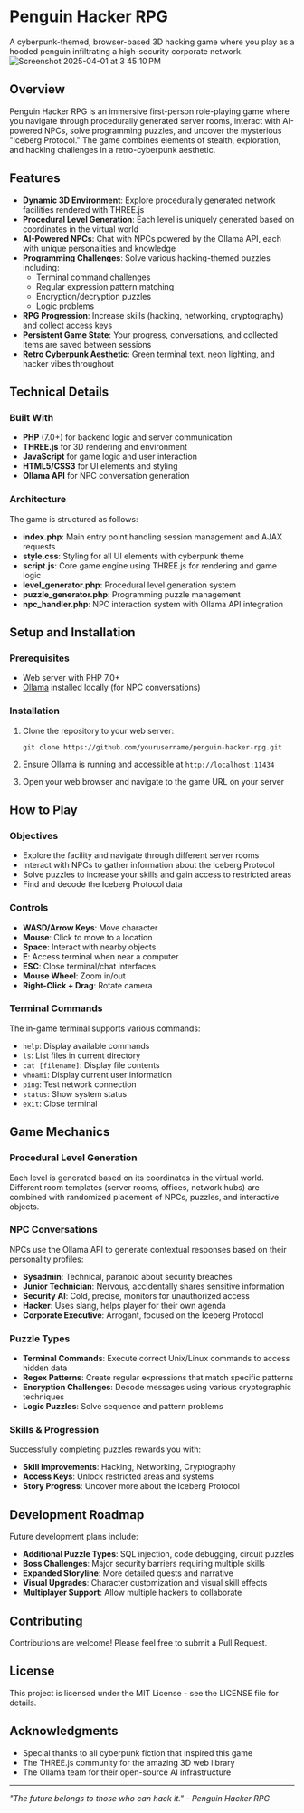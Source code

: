 # Penguin Hacker RPG

A cyberpunk-themed, browser-based 3D hacking game where you play as a hooded penguin infiltrating a high-security corporate network.
![Screenshot 2025-04-01 at 3 45 10 PM](https://github.com/user-attachments/assets/52cdf536-f7dc-4e68-bcca-e8f50f3f4b98)


## Overview

Penguin Hacker RPG is an immersive first-person role-playing game where you navigate through procedurally generated server rooms, interact with AI-powered NPCs, solve programming puzzles, and uncover the mysterious "Iceberg Protocol." The game combines elements of stealth, exploration, and hacking challenges in a retro-cyberpunk aesthetic.

## Features

- **Dynamic 3D Environment**: Explore procedurally generated network facilities rendered with THREE.js
- **Procedural Level Generation**: Each level is uniquely generated based on coordinates in the virtual world
- **AI-Powered NPCs**: Chat with NPCs powered by the Ollama API, each with unique personalities and knowledge
- **Programming Challenges**: Solve various hacking-themed puzzles including:
  - Terminal command challenges
  - Regular expression pattern matching
  - Encryption/decryption puzzles
  - Logic problems
- **RPG Progression**: Increase skills (hacking, networking, cryptography) and collect access keys
- **Persistent Game State**: Your progress, conversations, and collected items are saved between sessions
- **Retro Cyberpunk Aesthetic**: Green terminal text, neon lighting, and hacker vibes throughout

## Technical Details

### Built With

- **PHP** (7.0+) for backend logic and server communication
- **THREE.js** for 3D rendering and environment
- **JavaScript** for game logic and user interaction
- **HTML5/CSS3** for UI elements and styling
- **Ollama API** for NPC conversation generation

### Architecture

The game is structured as follows:

- **index.php**: Main entry point handling session management and AJAX requests
- **style.css**: Styling for all UI elements with cyberpunk theme
- **script.js**: Core game engine using THREE.js for rendering and game logic
- **level_generator.php**: Procedural level generation system
- **puzzle_generator.php**: Programming puzzle management
- **npc_handler.php**: NPC interaction system with Ollama API integration

## Setup and Installation

### Prerequisites

- Web server with PHP 7.0+
- [Ollama](https://github.com/ollama/ollama) installed locally (for NPC conversations)

### Installation

1. Clone the repository to your web server:
   ```
   git clone https://github.com/yourusername/penguin-hacker-rpg.git
   ```

2. Ensure Ollama is running and accessible at `http://localhost:11434`

3. Open your web browser and navigate to the game URL on your server

## How to Play

### Objectives

- Explore the facility and navigate through different server rooms
- Interact with NPCs to gather information about the Iceberg Protocol
- Solve puzzles to increase your skills and gain access to restricted areas
- Find and decode the Iceberg Protocol data

### Controls

- **WASD/Arrow Keys**: Move character
- **Mouse**: Click to move to a location
- **Space**: Interact with nearby objects
- **E**: Access terminal when near a computer
- **ESC**: Close terminal/chat interfaces
- **Mouse Wheel**: Zoom in/out
- **Right-Click + Drag**: Rotate camera

### Terminal Commands

The in-game terminal supports various commands:
- `help`: Display available commands
- `ls`: List files in current directory
- `cat [filename]`: Display file contents
- `whoami`: Display current user information
- `ping`: Test network connection
- `status`: Show system status
- `exit`: Close terminal

## Game Mechanics

### Procedural Level Generation

Each level is generated based on its coordinates in the virtual world. Different room templates (server rooms, offices, network hubs) are combined with randomized placement of NPCs, puzzles, and interactive objects.

### NPC Conversations

NPCs use the Ollama API to generate contextual responses based on their personality profiles:
- **Sysadmin**: Technical, paranoid about security breaches
- **Junior Technician**: Nervous, accidentally shares sensitive information
- **Security AI**: Cold, precise, monitors for unauthorized access
- **Hacker**: Uses slang, helps player for their own agenda
- **Corporate Executive**: Arrogant, focused on the Iceberg Protocol

### Puzzle Types

- **Terminal Commands**: Execute correct Unix/Linux commands to access hidden data
- **Regex Patterns**: Create regular expressions that match specific patterns
- **Encryption Challenges**: Decode messages using various cryptographic techniques
- **Logic Puzzles**: Solve sequence and pattern problems

### Skills & Progression

Successfully completing puzzles rewards you with:
- **Skill Improvements**: Hacking, Networking, Cryptography
- **Access Keys**: Unlock restricted areas and systems
- **Story Progress**: Uncover more about the Iceberg Protocol

## Development Roadmap

Future development plans include:

- **Additional Puzzle Types**: SQL injection, code debugging, circuit puzzles
- **Boss Challenges**: Major security barriers requiring multiple skills
- **Expanded Storyline**: More detailed quests and narrative
- **Visual Upgrades**: Character customization and visual skill effects
- **Multiplayer Support**: Allow multiple hackers to collaborate

## Contributing

Contributions are welcome! Please feel free to submit a Pull Request.

## License

This project is licensed under the MIT License - see the LICENSE file for details.

## Acknowledgments

- Special thanks to all cyberpunk fiction that inspired this game
- The THREE.js community for the amazing 3D web library
- The Ollama team for their open-source AI infrastructure

---

*"The future belongs to those who can hack it." - Penguin Hacker RPG*
